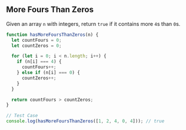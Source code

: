 
##  More Fours Than Zeros

Given an array `n` with integers, return `true` if it contains more `4`s than `0`s.

```js
function hasMoreFoursThanZeros(n) {
  let countFours = 0;
  let countZeros = 0;

  for (let i = 0; i < n.length; i++) {
    if (n[i] === 4) {
      countFours++;
    } else if (n[i] === 0) {
      countZeros++;
    }
  }

  return countFours > countZeros;
}

// Test Case
console.log(hasMoreFoursThanZeros([1, 2, 4, 0, 4])); // true


